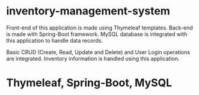 # inventory-management-system
Front-end of this application is made using Thymeleaf templates. 
Back-end is made with Spring-Boot framework.
MySQL database is integrated with this application to handle data records.

Basic CRUD (Create, Read, Update and Delete) and User Login operations are integrated. Inventory information is handled using this application.

# Thymeleaf, Spring-Boot, MySQL

